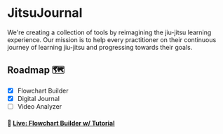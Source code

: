 # JitsuJournal
We're creating a collection of tools by reimagining the jiu-jitsu learning experience. Our mission is to help every practitioner on their continuous journey of learning jiu-jitsu and progressing towards their goals.

## Roadmap 🗺️
- [X] Flowchart Builder
- [X] Digital Journal
- [ ] Video Analyzer
#### 🚨 [Live: Flowchart Builder w/ Tutorial](https://jitsujournal.com/)

<!--

**Here are some ideas to get you started:**

🙋‍♀️ A short introduction - what is your organization all about?
🌈 Contribution guidelines - how can the community get involved?
👩‍💻 Useful resources - where can the community find your docs? Is there anything else the community should know?
🍿 Fun facts - what does your team eat for breakfast?
🧙 Remember, you can do mighty things with the power of [Markdown](https://docs.github.com/github/writing-on-github/getting-started-with-writing-and-formatting-on-github/basic-writing-and-formatting-syntax)
-->
